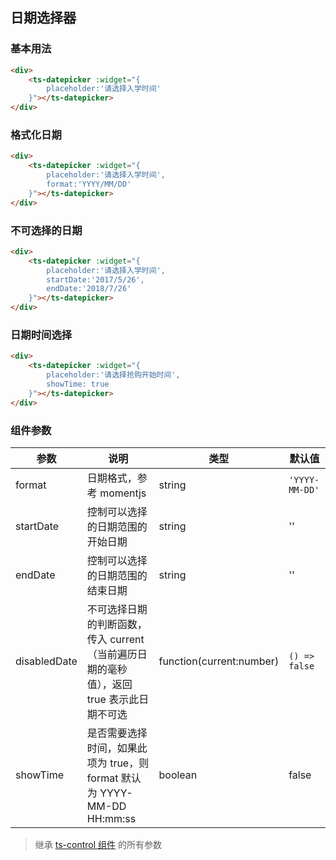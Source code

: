 ## 日期选择器

### 基本用法

```html
<div>
    <ts-datepicker :widget="{
        placeholder:'请选择入学时间'
    }"></ts-datepicker>
</div>
```

### 格式化日期

```html
<div>
    <ts-datepicker :widget="{
        placeholder:'请选择入学时间',
        format:'YYYY/MM/DD'
    }"></ts-datepicker>
</div>
```

### 不可选择的日期

```html
<div>
    <ts-datepicker :widget="{
        placeholder:'请选择入学时间',
        startDate:'2017/5/26',
        endDate:'2018/7/26'
    }"></ts-datepicker>
</div>
```

### 日期时间选择

```html
<div>
    <ts-datepicker :widget="{
        placeholder:'请选择抢购开始时间',
        showTime: true
    }"></ts-datepicker>
</div>
```

### 组件参数

| 参数 | 说明 | 类型 | 默认值 |
|-----|-----|-----|-----|
| format | 日期格式，参考 momentjs | string | `'YYYY-MM-DD'` |
| startDate | 控制可以选择的日期范围的开始日期 | string | '' |
| endDate | 控制可以选择的日期范围的结束日期 | string | '' |
| disabledDate | 不可选择日期的判断函数，传入 current（当前遍历日期的毫秒值），返回 true 表示此日期不可选 | function(current:number) | `() => false` |
| showTime | 是否需要选择时间，如果此项为 true，则 format 默认为 YYYY-MM-DD HH:mm:ss | boolean | false |

> 继承 [ts-control 组件](#!/form-control) 的所有参数